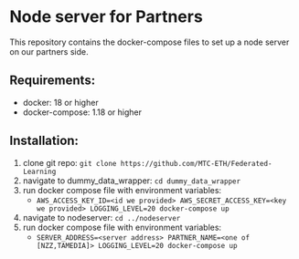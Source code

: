 # Node server for Partners 

This repository contains the docker-compose files to set up a node server on our partners side.

## Requirements:
- docker: 18 or higher
- docker-compose: 1.18 or higher

## Installation:
1. clone git repo: `git clone https://github.com/MTC-ETH/Federated-Learning`
2. navigate to dummy_data_wrapper: `cd dummy_data_wrapper`
3. run docker compose file with environment variables:
    -	`AWS_ACCESS_KEY_ID=<id we provided> AWS_SECRET_ACCESS_KEY=<key we provided> LOGGING_LEVEL=20 docker-compose up` 
4. navigate to nodeserver: `cd ../nodeserver`
5. run docker compose file with environment variables:
	-	`SERVER_ADDRESS=<server address> PARTNER_NAME=<one of [NZZ,TAMEDIA]> LOGGING_LEVEL=20 docker-compose up`
